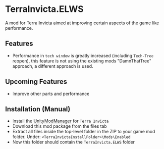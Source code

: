 # TerraInvicta.ELWS

A mod for Terra Invicta aimed at improving certain aspects of the game like performance.

## Features
* Performance in `tech window` is greatly increased (including `Tech-Tree` reopen), this feature is not using the 
  existing mods "DamnThatTree" approach, a different approach is used.

## Upcoming Features
* Improve other parts and performance

## Installation (Manual)

* Install the [UnityModManager](https://www.nexusmods.com/site/mods/21) for `Terra Invicta`
* Download this mod package from the files tab
* Extract all files inside the top-level folder in the ZIP to your game mod folder.
  Under: `<TerraInvictaInstallFolder>\Mods\Enabled`
* Now this folder should contain the `TerraInvicta.ELWS` folder

